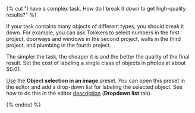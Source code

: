 {% cut "I have a complex task. How do I break it down to get high-quality results?" %}

If your task contains many objects of different types, you should break it down. For example, you can ask Tolokers to select numbers in the first project, doorways and windows in the second project, walls in the third project, and plumbing in the fourth project.

The simpler the task, the cheaper it is and the better the quality of the final result. Set the cost of labeling a single class of objects in photos at about $0.01.

[Use](../../../../guide/tutorials/selection.md) the **Object selection in an image** preset. You can open this preset in the editor and add a drop-down list for labeling the selected object. See how to do this in the editor [description](../../../../guide/concepts/t-components/image-annotation.md#annotation) (**Dropdown list** tab).

{% endcut %}